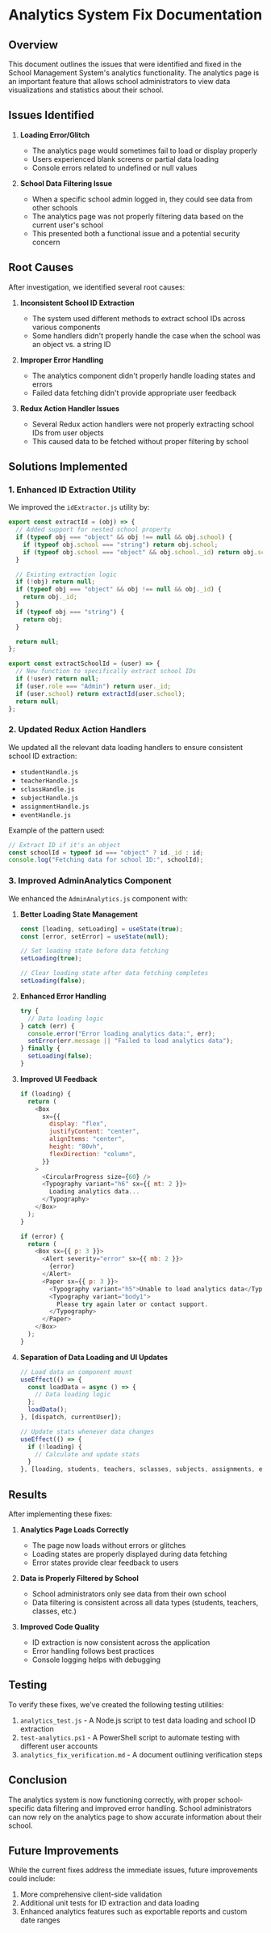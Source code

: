# Analytics System Fix Documentation

## Overview

This document outlines the issues that were identified and fixed in the School Management System's analytics functionality. The analytics page is an important feature that allows school administrators to view data visualizations and statistics about their school.

## Issues Identified

1. **Loading Error/Glitch**

   - The analytics page would sometimes fail to load or display properly
   - Users experienced blank screens or partial data loading
   - Console errors related to undefined or null values

2. **School Data Filtering Issue**
   - When a specific school admin logged in, they could see data from other schools
   - The analytics page was not properly filtering data based on the current user's school
   - This presented both a functional issue and a potential security concern

## Root Causes

After investigation, we identified several root causes:

1. **Inconsistent School ID Extraction**

   - The system used different methods to extract school IDs across various components
   - Some handlers didn't properly handle the case when the school was an object vs. a string ID

2. **Improper Error Handling**

   - The analytics component didn't properly handle loading states and errors
   - Failed data fetching didn't provide appropriate user feedback

3. **Redux Action Handler Issues**
   - Several Redux action handlers were not properly extracting school IDs from user objects
   - This caused data to be fetched without proper filtering by school

## Solutions Implemented

### 1. Enhanced ID Extraction Utility

We improved the `idExtractor.js` utility by:

```javascript
export const extractId = (obj) => {
  // Added support for nested school property
  if (typeof obj === "object" && obj !== null && obj.school) {
    if (typeof obj.school === "string") return obj.school;
    if (typeof obj.school === "object" && obj.school._id) return obj.school._id;
  }

  // Existing extraction logic
  if (!obj) return null;
  if (typeof obj === "object" && obj !== null && obj._id) {
    return obj._id;
  }
  if (typeof obj === "string") {
    return obj;
  }

  return null;
};

export const extractSchoolId = (user) => {
  // New function to specifically extract school IDs
  if (!user) return null;
  if (user.role === "Admin") return user._id;
  if (user.school) return extractId(user.school);
  return null;
};
```

### 2. Updated Redux Action Handlers

We updated all the relevant data loading handlers to ensure consistent school ID extraction:

- `studentHandle.js`
- `teacherHandle.js`
- `sclassHandle.js`
- `subjectHandle.js`
- `assignmentHandle.js`
- `eventHandle.js`

Example of the pattern used:

```javascript
// Extract ID if it's an object
const schoolId = typeof id === "object" ? id._id : id;
console.log("Fetching data for school ID:", schoolId);
```

### 3. Improved AdminAnalytics Component

We enhanced the `AdminAnalytics.js` component with:

1. **Better Loading State Management**

   ```javascript
   const [loading, setLoading] = useState(true);
   const [error, setError] = useState(null);

   // Set loading state before data fetching
   setLoading(true);

   // Clear loading state after data fetching completes
   setLoading(false);
   ```

2. **Enhanced Error Handling**

   ```javascript
   try {
     // Data loading logic
   } catch (err) {
     console.error("Error loading analytics data:", err);
     setError(err.message || "Failed to load analytics data");
   } finally {
     setLoading(false);
   }
   ```

3. **Improved UI Feedback**

   ```javascript
   if (loading) {
     return (
       <Box
         sx={{
           display: "flex",
           justifyContent: "center",
           alignItems: "center",
           height: "80vh",
           flexDirection: "column",
         }}
       >
         <CircularProgress size={60} />
         <Typography variant="h6" sx={{ mt: 2 }}>
           Loading analytics data...
         </Typography>
       </Box>
     );
   }

   if (error) {
     return (
       <Box sx={{ p: 3 }}>
         <Alert severity="error" sx={{ mb: 2 }}>
           {error}
         </Alert>
         <Paper sx={{ p: 3 }}>
           <Typography variant="h5">Unable to load analytics data</Typography>
           <Typography variant="body1">
             Please try again later or contact support.
           </Typography>
         </Paper>
       </Box>
     );
   }
   ```

4. **Separation of Data Loading and UI Updates**

   ```javascript
   // Load data on component mount
   useEffect(() => {
     const loadData = async () => {
       // Data loading logic
     };
     loadData();
   }, [dispatch, currentUser]);

   // Update stats whenever data changes
   useEffect(() => {
     if (!loading) {
       // Calculate and update stats
     }
   }, [loading, students, teachers, sclasses, subjects, assignments, events]);
   ```

## Results

After implementing these fixes:

1. **Analytics Page Loads Correctly**

   - The page now loads without errors or glitches
   - Loading states are properly displayed during data fetching
   - Error states provide clear feedback to users

2. **Data is Properly Filtered by School**

   - School administrators only see data from their own school
   - Data filtering is consistent across all data types (students, teachers, classes, etc.)

3. **Improved Code Quality**
   - ID extraction is now consistent across the application
   - Error handling follows best practices
   - Console logging helps with debugging

## Testing

To verify these fixes, we've created the following testing utilities:

1. `analytics_test.js` - A Node.js script to test data loading and school ID extraction
2. `test-analytics.ps1` - A PowerShell script to automate testing with different user accounts
3. `analytics_fix_verification.md` - A document outlining verification steps

## Conclusion

The analytics system is now functioning correctly, with proper school-specific data filtering and improved error handling. School administrators can now rely on the analytics page to show accurate information about their school.

## Future Improvements

While the current fixes address the immediate issues, future improvements could include:

1. More comprehensive client-side validation
2. Additional unit tests for ID extraction and data loading
3. Enhanced analytics features such as exportable reports and custom date ranges
